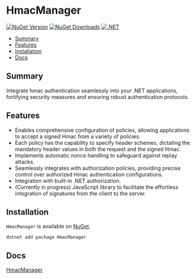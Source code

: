 
# HmacManager

[![NuGet Version](https://img.shields.io/nuget/v/HmacManager.svg)](https://www.nuget.org/packages/HmacManager/) [![NuGet Downloads](https://img.shields.io/nuget/dt/HmacManager.svg)](https://www.nuget.org/packages/HmacManager/) [![.NET](https://github.com/jzills/HmacManager/actions/workflows/dotnet.yml/badge.svg)](https://github.com/jzills/HmacManager/actions/workflows/dotnet.yml)

- [Summary](#summary)
- [Features](#features)
- [Installation](#installation)
- [Docs](#docs)

## Summary

Integrate hmac authentication seamlessly into your .NET applications, fortifying security measures and ensuring robust authentication protocols.

## Features

- Enables comprehensive configuration of policies, allowing applications to accept a signed Hmac from a variety of policies.
- Each policy has the capability to specify header schemes, dictating the mandatory header values in both the request and the signed Hmac.
- Implements automatic nonce handling to safeguard against replay attacks.
- Seamlessly integrates with authorization policies, providing precise control over authorized Hmac authentication configurations.
- Integration with built-in .NET authorization.
- (Currently in progress) JavaScript library to facilitate the effortless integration of signatures from the client to the server.

## Installation

`HmacManager` is available on [NuGet](https://www.nuget.org/packages/HmacManager/). 

    dotnet add package HmacManager

## Docs

[HmacManager](src/HmacManager/README.md)
